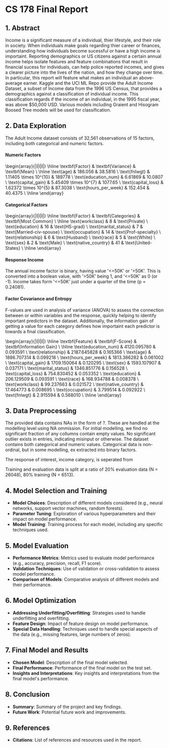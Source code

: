 # CS 178 Final Report

## 1. Abstract
Income is a significant measure of a individual, thier  lifestyle, and their role in society. When individuals make goals regarding thier career or finances, understanding how individuals become sucessful or have a high income is importaint. Reporting demographics or US citizens against a certain annual income helps isolate features and feature combinations that result in financial sucess for individuals, can help police reported incomes, and gives a clearer picture into the lives of the nation, and how they change over time. In particular, this report will feature what makes an individual an above-average earner. Kaggle and the UCI ML Repo provide the Adult Income Dataset, a subset of Income data from the 1996 US Census, that provides a demographics against a classification of individual income. This classification regards if the income of an individual, in the 1995 fiscal year, was above $50,000 USD. Various models including Graient and Hisogram Boosed Tree models will be used for classification.

## 2. Data Exploration

The Adult Income dataset consists of 32,561 observations of 15 factors, including both categorical and numeric factors.

#### Numeric Factors

\begin{array}{|l|l|l|}
\hline
\textbf{Factor} & \textbf{Variance} & \textbf{Mean} \\
\hline
\text{age} & 186.056 & 38.5816 \\
\text{fnlwgt} & 1.11405 \times 10^{10} & 189778 \\
\text{education_num} & 6.61869 & 10.0807 \\
\text{capital_gain} & 5.45409 \times 10^{7} & 1077.65 \\
\text{capital_loss} & 1.62372 \times 10^{5} & 87.3038 \\
\text{hours_per_week} & 152.454 & 40.4375 \\
\hline
\end{array}

#### Categorical Factors
\begin{array}{|l|l|l|}
\hline
\textbf{Factor} & \textbf{Categories} & \textbf{Most Common} \\
\hline
\text{workclass} & 8 & \text{Private} \\
\text{education} & 16 & \text{HS-grad} \\
\text{marital_status} & 7 & \text{Married-civ-spouse} \\
\text{occupation} & 14 & \text{Prof-specialty} \\
\text{relationship} & 6 & \text{Husband} \\
\text{race} & 5 & \text{White} \\
\text{sex} & 2 & \text{Male} \\
\text{native_country} & 41 & \text{United-States} \\
\hline
\end{array}

#### Response Income
The annual income factor is binary, having value '<=50K' or '>50K'. This is converted into a boolean value, with '>50K' being 1, and '<=50K' as 0 (or -1). Income takes form '<=50K' just under a quarter of the time (p = 0.24081).


#### Factor Covariance and Entropy
F-values are used in analysis of variance (ANOVA) to assess the connection between or within variables and the response, quickly  helping to identify important predictors in the dataset. Additionally, the information gain of getting a value for each category defines how importaint each predictor is towards a final classification. 

\begin{array}{|l|l|l|}
\hline
\textbf{Feature} & \textbf{F-Score} & \textbf{Information Gain} \\
\hline
\text{education_num} & 4120.095780 & 0.093591 \\
\text{relationship} & 2187.645828 & 0.165366 \\
\text{age} & 1886.707314 & 0.099218 \\
\text{hours_per_week} & 1813.386282 & 0.061002 \\
\text{capital_gain} & 1709.150064 & 0.120295 \\
\text{sex} & 1593.107907 & 0.037171 \\
\text{marital_status} & 1346.851776 & 0.156528 \\
\text{capital_loss} & 754.830452 & 0.053352 \\
\text{education} & 206.129509 & 0.093591 \\
\text{race} & 168.934788 & 0.008378 \\
\text{workclass} & 99.237663 & 0.021572 \\
\text{native_country} & 17.464773 & 0.008695 \\
\text{occupation} & 3.799514 & 0.092922 \\
\text{fnlwgt} & 2.915594 & 0.568010 \\
\hline
\end{array}

## 3. Data Preprocessing
The provided data contains NAs in the form of ?. These are handled at the modelling level using NA ommission. For initial modelling, we find no significant fraction of any collumns contain empty values. No significant outlier exists in entries, indicating misinput or otherwise. The dataset contains both categorical and numeric values. Categorical data is non-ordinal, but in some modelling, ex extracted into binary factors. 

The response of interest, income category, is seperated from 

Training and evaluation data is split at a ratio of 20% evaluation data (N = 26048), 80% training (N = 6513).

## 4. Model Selection and Training
- **Model Choices**: Description of different models considered (e.g., neural networks, support vector machines, random forests).
- **Parameter Tuning**: Exploration of various hyperparameters and their impact on model performance.
- **Model Training**: Training process for each model, including any specific techniques used.

## 5. Model Evaluation
- **Performance Metrics**: Metrics used to evaluate model performance (e.g., accuracy, precision, recall, F1 score).
- **Validation Techniques**: Use of validation or cross-validation to assess model performance.
- **Comparison of Models**: Comparative analysis of different models and their performance.

## 6. Model Optimization
- **Addressing Underfitting/Overfitting**: Strategies used to handle underfitting and overfitting.
- **Feature Design**: Impact of feature design on model performance.
- **Special Data Handling**: Techniques used to handle special aspects of the data (e.g., missing features, large numbers of zeros).

## 7. Final Model and Results
- **Chosen Model**: Description of the final model selected.
- **Final Performance**: Performance of the final model on the test set.
- **Insights and Interpretations**: Key insights and interpretations from the final model's performance.

## 8. Conclusion
- **Summary**: Summary of the project and key findings.
- **Future Work**: Potential future work and improvements.

## 9. References
- **Citations**: List of references and resources used in the report.